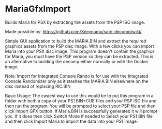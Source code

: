 # MariaGfxImport
Builds Maria for PSX by extracting the assets from the PSP ISO image. 

Made possible by: https://github.com/Xeeynamo/sotn-decomp/wiki/

Simple GUI application to build the MARIA.BIN and extract the required graphics assets from the PSP disc image. With a few clicks you can import Maria into your PSX disc image. This program doesn't contain the graphics for Maria, you must have the PSP version so they can be extracted. This is an alternative to building the decomp either normally or with the Docker image. 

Note: Import for Integrated Console Rando is for use with the Integrated Console Randomizer only as it stashes the MARIA.BIN elsewhere on the disc instead of replacing RIC.BIN

Basic Usage: The easiest way to use this would be to put this program in a folder with both a copy of your PS1 BIN+CUE files and your PSP ISO file and then run the program. You will be prompted to select your PSP file and then click Import GFX button. If Maria.BIN is successfully generated it will prompt you. If it does then click Switch Mode if needed to Select your PS1 BIN file and then click Import Maria to import the data into your PS1 image. 
